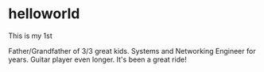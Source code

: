 # helloworld
This is my 1st

Father/Grandfather of 3/3 great kids. Systems and Networking Engineer for years. Guitar player even longer. It's been a great ride!
